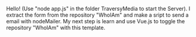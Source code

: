 Hello! (Use "node app.js" in the folder TraversyMedia to start the Server).
I extract the form from the repository "WhoIAm" and make a sript to send a email with nodeMailer.
My next step is learn and use Vue.js to toggle the repository "WhoIAm" with this template.
